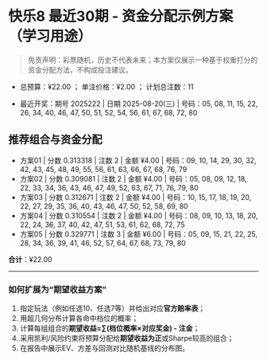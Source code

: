# 快乐8 最近30期 - 资金分配示例方案（学习用途）

> 免责声明：彩票随机，历史不代表未来；本方案仅展示一种基于权重打分的资金分配方法，不构成投注建议。

- 总预算：¥22.00 ； 单注价格：¥2.00 ； 计划总注数：11

- 最近开奖：期号 2025222 | 日期 2025-08-20(三) | 号码：05, 08, 11, 15, 22, 26, 34, 40, 46, 47, 50, 51, 52, 54, 56, 61, 67, 68, 72, 80


## 推荐组合与资金分配

- 方案01 | 分数 0.313318 | 注数   2 | 金额 ¥4.00 | 号码：09, 10, 14, 29, 30, 32, 42, 43, 45, 48, 49, 55, 56, 61, 63, 66, 67, 68, 76, 79
- 方案02 | 分数 0.309081 | 注数   2 | 金额 ¥4.00 | 号码：05, 08, 09, 12, 18, 22, 33, 34, 36, 43, 46, 47, 49, 52, 63, 67, 71, 76, 79, 80
- 方案03 | 分数 0.312671 | 注数   2 | 金额 ¥4.00 | 号码：10, 15, 17, 18, 19, 20, 22, 27, 29, 35, 36, 40, 43, 46, 47, 50, 52, 58, 69, 80
- 方案04 | 分数 0.310554 | 注数   2 | 金额 ¥4.00 | 号码：08, 09, 10, 13, 18, 20, 22, 24, 36, 37, 40, 42, 47, 51, 53, 61, 62, 68, 72, 75
- 方案05 | 分数 0.329771 | 注数   3 | 金额 ¥6.00 | 号码：05, 09, 15, 21, 22, 25, 28, 34, 36, 39, 41, 46, 52, 57, 64, 67, 68, 73, 79, 80

**合计**：¥22.00


---
### 如何扩展为“期望收益方案”

1) 指定玩法（例如任选10、任选7等）并给出对应**官方赔率表**；
2) 用超几何分布计算各命中档位的概率；
3) 计算每组组合的**期望收益=∑(档位概率×对应奖金) - 注金**；
4) 采用凯利/风险约束将预算分配给**期望收益为正**或Sharpe较高的组合；
5) 在报告中展示EV、方差与回测对比随机基线的分布图。